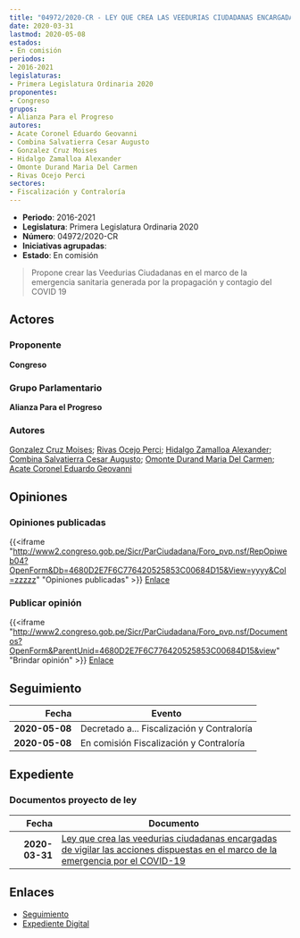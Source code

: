 ```yaml
---
title: "04972/2020-CR - LEY QUE CREA LAS VEEDURIAS CIUDADANAS ENCARGADAS DE VIGILAR LAS ACCIONES DISPUESTAS EN EL MARCO DE LA EMERGENCIA POR EL COVID-19"
date: 2020-03-31
lastmod: 2020-05-08
estados:
- En comisión
periodos:
- 2016-2021
legislaturas:
- Primera Legislatura Ordinaria 2020
proponentes:
- Congreso
grupos:
- Alianza Para el Progreso
autores:
- Acate Coronel Eduardo Geovanni
- Combina Salvatierra Cesar Augusto
- Gonzalez Cruz Moises
- Hidalgo Zamalloa Alexander
- Omonte Durand Maria Del Carmen
- Rivas Ocejo Perci
sectores:
- Fiscalización y Contraloría
---
```

- **Periodo**: 2016-2021
- **Legislatura**: Primera Legislatura Ordinaria 2020
- **Número**: 04972/2020-CR
- **Iniciativas agrupadas**: 
- **Estado**: En comisión

> Propone crear las Veedurias Ciudadanas en el marco de la emergencia sanitaria generada por la propagación y contagio del COVID 19


## Actores

### Proponente

**Congreso**

### Grupo Parlamentario

**Alianza Para el Progreso**

### Autores

[Gonzalez Cruz Moises](mailto:mailto:mgonzalezc@congreso.gob.pe); [Rivas Ocejo Perci](mailto:mailto:privas@congreso.gob.pe); [Hidalgo Zamalloa Alexander](mailto:mailto:ahidalgo@congreso.gob.pe); [Combina Salvatierra Cesar Augusto](mailto:mailto:ccombina@congreso.gob.pe); [Omonte Durand Maria Del Carmen](mailto:mailto:momonte@congreso.gob.pe); [Acate Coronel Eduardo Geovanni](mailto:mailto:eacate@congreso.gob.pe)

## Opiniones

### Opiniones publicadas

{{<iframe "http://www2.congreso.gob.pe/Sicr/ParCiudadana/Foro_pvp.nsf/RepOpiweb04?OpenForm&Db=4680D2E7F6C776420525853C00684D15&View=yyyy&Col=zzzzz" "Opiniones publicadas" >}}
[Enlace](http://www2.congreso.gob.pe/Sicr/ParCiudadana/Foro_pvp.nsf/RepOpiweb04?OpenForm&Db=4680D2E7F6C776420525853C00684D15&View=yyyy&Col=zzzzz)

### Publicar opinión

{{<iframe "http://www2.congreso.gob.pe/Sicr/ParCiudadana/Foro_pvp.nsf/Documentos?OpenForm&ParentUnid=4680D2E7F6C776420525853C00684D15&view" "Brindar opinión" >}}
[Enlace](http://www2.congreso.gob.pe/Sicr/ParCiudadana/Foro_pvp.nsf/Documentos?OpenForm&ParentUnid=4680D2E7F6C776420525853C00684D15&view)


## Seguimiento

| Fecha | Evento |
|------:|--------|
| **2020-05-08** | Decretado a... Fiscalización y Contraloría |
| **2020-05-08** | En comisión Fiscalización y Contraloría |

## Expediente

### Documentos proyecto de ley

| Fecha | Documento |
|------:|-----------|
| **2020-03-31** | [Ley que crea las veedurias ciudadanas encargadas de vigilar las acciones dispuestas en el marco de la emergencia por el COVID-19](http://www.leyes.congreso.gob.pe/Documentos/2016_2021/Proyectos_de_Ley_y_de_Resoluciones_Legislativas/PL04972_20200331.pdf) |

## Enlaces

- [Seguimiento](http://www2.congreso.gob.pe/Sicr/TraDocEstProc/CLProLey2016.nsf/f7fff46988ca05b1052578e100829cc7/993424017f692bef0525853c0070b42d?OpenDocument)
- [Expediente Digital](http://www2.congreso.gob.pe/Sicr/TraDocEstProc/Expvirt_2011.nsf/visbusqptramdoc1621/04972?opendocument)

